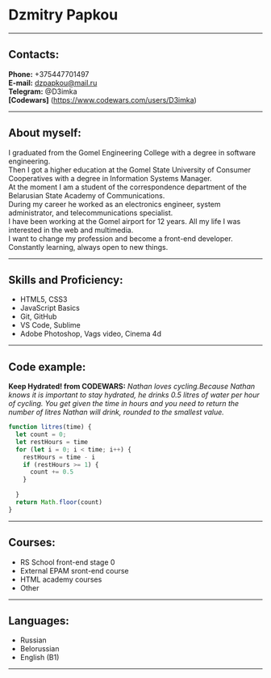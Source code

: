 # Dzmitry Papkou

---

## Contacts:

**Phone:** +375447701497<br>
**E-mail:** dzpapkou@mail.ru<br>
**Telegram:** @D3imka<br>
**[Codewars]** (https://www.codewars.com/users/D3imka)<br>

---

## About myself:

I graduated from the Gomel Engineering College with a degree in software engineering. <br>
Then I got a higher education at the Gomel State University of Consumer Cooperatives with a degree in Information Systems Manager.<br>
At the moment I am a student of the correspondence department of the Belarusian State Academy of Communications.<br>
During my career he worked as an electronics engineer, system administrator, and telecommunications specialist.<br>
I have been working at the Gomel airport for 12 years. All my life I was interested in the web and multimedia.<br>
I want to change my profession and become a front-end developer. Constantly learning, always open to new things.<br>

---

## Skills and Proficiency:

- HTML5, CSS3
- JavaScript Basics
- Git, GitHub
- VS Code, Sublime
- Adobe Photoshop, Vags video, Cinema 4d

---

## Code example:

**Keep Hydrated! from CODEWARS:**
*Nathan loves cycling.Because Nathan knows it is important to stay hydrated, he drinks 0.5 litres of water per hour of cycling.
You get given the time in hours and you need to return the number of litres Nathan will drink, rounded to the smallest value.*

```javascript
function litres(time) {
  let count = 0;
  let restHours = time
  for (let i = 0; i < time; i++) {
    restHours = time - i
    if (restHours >= 1) {
      count += 0.5
    }
    
  }
  return Math.floor(count)
} 
```

---

## Courses:

- RS School front-end stage 0
- External EPAM sront-end course
- HTML academy courses
- Other

---

## Languages:

- Russian
- Belorussian
- English (B1)

---
